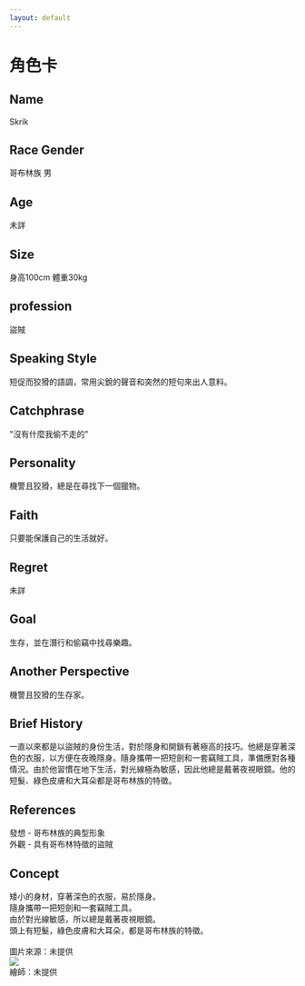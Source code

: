 ```yaml
---
layout: default
---
```


# 角色卡

## Name
Skrik

## Race Gender
哥布林族 男

## Age
未詳

## Size
身高100cm 體重30kg

## profession
盜賊

## Speaking Style
短促而狡猾的語調，常用尖銳的聲音和突然的短句來出人意料。

## Catchphrase
"沒有什麼我偷不走的"

## Personality
機警且狡猾，總是在尋找下一個獵物。

## Faith
只要能保護自己的生活就好。

## Regret
未詳

## Goal 
生存，並在潛行和偷竊中找尋樂趣。

## Another Perspective
機警且狡猾的生存家。

## Brief History
一直以來都是以盜賊的身份生活，對於隱身和開鎖有著極高的技巧。他總是穿著深色的衣服，以方便在夜晚隱身。隨身攜帶一把短劍和一套竊賊工具，準備應對各種情況。由於他習慣在地下生活，對光線極為敏感，因此他總是戴著夜視眼鏡。他的短髮、綠色皮膚和大耳朵都是哥布林族的特徵。

## References
發想 - 哥布林族的典型形象<br>
外觀 - 具有哥布林特徵的盜賊

## Concept
矮小的身材，穿著深色的衣服，易於隱身。<br>
隨身攜帶一把短劍和一套竊賊工具。<br>
由於對光線敏感，所以總是戴著夜視眼鏡。<br>
頭上有短髮，綠色皮膚和大耳朵，都是哥布林族的特徵。<br>
<br>圖片來源：未提供<br>
<img src="./Skrik.jpg">
<br>繪師：未提供